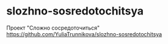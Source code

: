 # slozhno-sosredotochitsya
Проект "Сложно сосредоточиться"
https://github.com/YuliaTrunnikova/slozhno-sosredotochitsya
